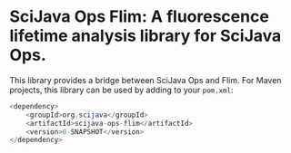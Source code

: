 # SciJava Ops Flim: A fluorescence lifetime analysis library for SciJava Ops.

This library provides a bridge between SciJava Ops and Flim.
For Maven projects, this library can be used by adding to your `pom.xml`:

```java
<dependency>
	<groupId>org.scijava</groupId>
	<artifactId>scijava-ops-flim</artifactId>
	<version>0-SNAPSHOT</version>
</dependency>
```
